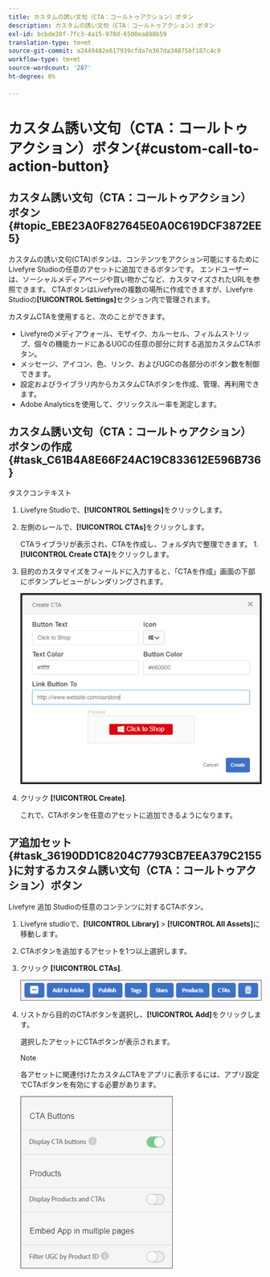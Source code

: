 ```yaml
---
title: カスタムの誘い文句（CTA：コールトゥアクション）ボタン
description: カスタムの誘い文句（CTA：コールトゥアクション）ボタン
exl-id: bcbde20f-7fc3-4a15-970d-6500ea888b59
translation-type: tm+mt
source-git-commit: a2449482e617939cfda7e367da34875bf187c4c9
workflow-type: tm+mt
source-wordcount: '287'
ht-degree: 0%

---
```


# カスタム誘い文句（CTA：コールトゥアクション）ボタン{#custom-call-to-action-button}

## カスタム誘い文句（CTA：コールトゥアクション）ボタン{#topic_EBE23A0F827645E0A0C619DCF3872EE5}

カスタムの誘い文句(CTA)ボタンは、コンテンツをアクション可能にするためにLivefyre Studioの任意のアセットに追加できるボタンです。 エンドユーザーは、ソーシャルメディアページや買い物かごなど、カスタマイズされたURLを参照できます。 CTAボタンはLivefyreの複数の場所に作成できますが、Livefyre Studioの&#x200B;**[!UICONTROL Settings]**&#x200B;セクション内で管理されます。

カスタムCTAを使用すると、次のことができます。

* Livefyreのメディアウォール、モザイク、カルーセル、フィルムストリップ、個々の機能カードにあるUGCの任意の部分に対する追加カスタムCTAボタン。
* メッセージ、アイコン、色、リンク、およびUGCの各部分のボタン数を制御できます。
* 設定およびライブラリ内からカスタムCTAボタンを作成、管理、再利用できます。
* Adobe Analyticsを使用して、クリックスルー率を測定します。

## カスタム誘い文句（CTA：コールトゥアクション）ボタンの作成{#task_C61B4A8E66F24AC19C833612E596B736}

タスクコンテキスト

1. Livefyre Studioで、**[!UICONTROL Settings]**&#x200B;をクリックします。
1. 左側のレールで、**[!UICONTROL CTAs]**&#x200B;をクリックします。

   CTAライブラリが表示され、CTAを作成し、フォルダ内で整理できます。 1. **[!UICONTROL Create CTA]**&#x200B;をクリックします。
1. 目的のカスタマイズをフィールドに入力すると、「CTAを作成」画面の下部にボタンプレビューがレンダリングされます。

   ![](assets/cta-button-create.png)

1. クリック **[!UICONTROL Create]**.

   これで、CTAボタンを任意のアセットに追加できるようになります。

## ア追加セット{#task_36190DD1C8204C7793CB7EEA379C2155}に対するカスタム誘い文句（CTA：コールトゥアクション）ボタン

Livefyre 追加 Studioの任意のコンテンツに対するCTAボタン。

1. Livefyre studioで、**[!UICONTROL Library]** > **[!UICONTROL All Assets]**&#x200B;に移動します。
1. CTAボタンを追加するアセットを1つ以上選択します。
1. クリック **[!UICONTROL CTAs]**.

   ![](assets/cta-button-create2.png)

1. リストから目的のCTAボタンを選択し、**[!UICONTROL Add]**&#x200B;をクリックします。

   選択したアセットにCTAボタンが表示されます。

   >[!NOTE]
   >
   >各アセットに関連付けたカスタムCTAをアプリに表示するには、アプリ設定でCTAボタンを有効にする必要があります。
   >
   >![](assets/cta-button-enable.png)
